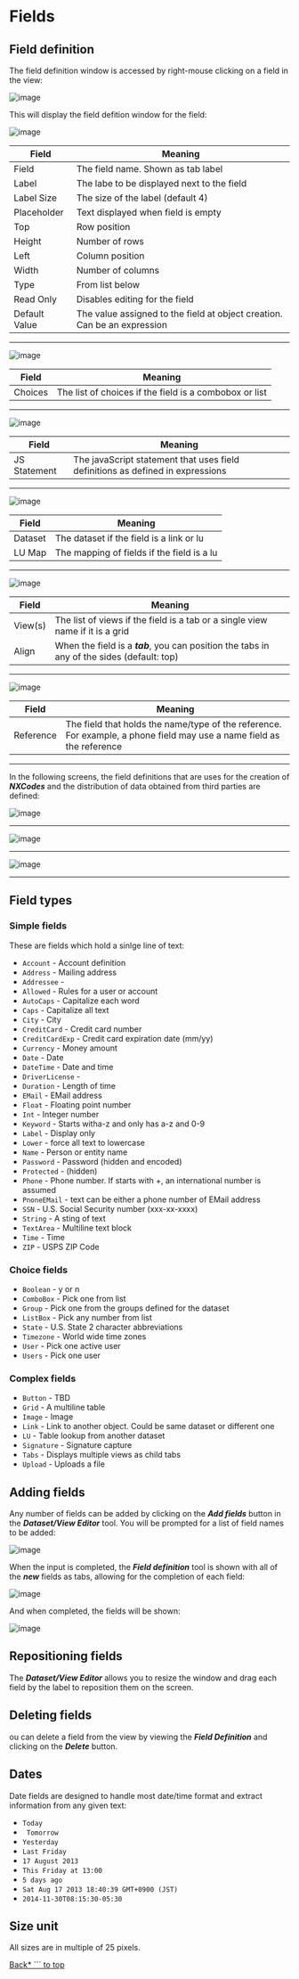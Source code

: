 # Fields

## Field definition

The field definition window is accessed by right-mouse clicking on a field in the view:

![image](images/Fd1.png)

This will display the field defition window for the field:

![image](images/Fd2.png)

|Field|Meaning|
|-|-|
|Field|The field name. Shown as tab label|
|Label|The labe to be displayed next to the field|
|Label Size|The size of the label (default 4)|
|Placeholder|Text displayed when field is empty|
|Top|Row position|
|Height|Number of rows|
|Left|Column position|
|Width|Number of columns|
|Type|From list below|
|Read Only|Disables editing for the field|
|Default Value|The value assigned to the field at object creation. Can be an expression|

---

![image](images/Fd3.png)


|Field|Meaning|
|-|-|
|Choices|The list of choices if the field is a combobox or list|

---

![image](images/Fd10.png)


|Field|Meaning|
|-|-|
|JS Statement|The javaScript statement that uses field definitions as defined in expressions|

---

![image](images/Fd4.png)


|Field|Meaning|
|-|-|
|Dataset|The dataset if the field is a link or lu|
|LU Map|The mapping of fields if the field is a lu|

---

![image](images/Fd5.png)


|Field|Meaning|
|-|-|
|View(s)|The list of views if the field is a tab or a single view name if it is a grid|
|Align|When the field is a ***tab***, you can position the tabs in any of the sides (default: top)|

---

![image](images/Fd6.png)


|Field|Meaning|
|-|-|
|Reference|The field that holds the name/type of the reference.  For example, a phone field may use a name field as the reference|

---

In the following screens, the field definitions that are uses for the creation of ***NXCodes*** and the distribution of data obtained from third parties are defined:

![image](images/Fd11.png)

---

![image](images/Fd12.png)

---

![image](images/Fd13.png)

---

## Field types

### Simple fields

These are fields which hold a sinlge line of text:

* ```Account``` - Account definition
* ```Address``` - Mailing address
* ```Addressee``` - 
* ```Allowed``` - Rules for a user or account
* ```AutoCaps``` - Capitalize each word
* ```Caps``` - Capitalize all text
* ```City``` - City
* ```CreditCard``` - Credit card number
* ```CreditCardExp``` - Credit card expiration date (mm/yy)
* ```Currency``` - Money amount
* ```Date``` - Date
* ```DateTime``` - Date and time
* ```DriverLicense``` - 
* ```Duration``` - Length of time
* ```EMail``` - EMail address
* ```Float``` - Floating point number
* ```Int``` - Integer number
* ```Keyword``` - Starts witha-z and only has a-z and 0-9
* ```Label``` - Display only
* ```Lower``` - force all text to lowercase
* ```Name``` - Person or entity name
* ```Password``` - Password (hidden and encoded)
* ```Protected``` - (hidden)
* ```Phone``` - Phone number.  If starts with +, an international number is assumed
* ```PnoneEMail``` - text can be either a phone number of EMail address
* ```SSN``` - U.S. Social Security number (xxx-xx-xxxx)
* ```String``` - A sting of text
* ```TextArea``` - Multiline text block
* ```Time``` - Time
* ```ZIP``` - USPS ZIP Code

### Choice fields

* ```Boolean``` - y or n
* ```ComboBox``` - Pick one from list
* ```Group``` - Pick one from the groups defined for the dataset
* ```ListBox``` - Pick any number from list
* ```State``` - U.S. State 2 character abbreviations
* ```Timezone``` - World wide time zones
* ```User``` - Pick one active user
* ```Users``` - Pick one user

### Complex fields

* ```Button``` - TBD
* ```Grid``` - A multiline table
* ```Image``` - Image
* ```Link``` - Link to another object.  Could be same dataset or different one
* ```LU``` - Table lookup from another dataset
* ```Signature``` - Signature capture
* ```Tabs``` - Displays multiple views as child tabs
* ```Upload``` - Uploads a file

## Adding fields

Any number of fields can be added by clicking on the ***Add fields*** button in the ***Dataset/View Editor***
tool.  You will be prompted for a list of field names to be added:

![image](images/Fd7.png)

When the input is completed, the ***Field definition*** tool is shown with all of the ***new*** fields as
tabs, allowing for the completion of each field:

![image](images/Fd8.png)

And when completed, the fields will be shown:

![image](images/Fd9.png)

## Repositioning fields

The ***Dataset/View Editor*** allows you to resize the window and drag each field by the label to reposition
them on the screen.

## Deleting fields

ou can delete a field from the view by viewing the ***Field Definition*** and clicking on the ***Delete*** 
button.

## Dates

Date fields are designed to handle most date/time format and extract information from any given text:

* ```Today```
* ``` Tomorrow```
* ```Yesterday```
* ```Last Friday```
* ```17 August 2013```
* ```This Friday at 13:00```
* ```5 days ago```
* ```Sat Aug 17 2013 18:40:39 GMT+0900 (JST)```
* ```2014-11-30T08:15:30-05:30```

## Size unit

All sizes are in multiple of 25 pixels.


[Back* ``` to top](/help/README.md)